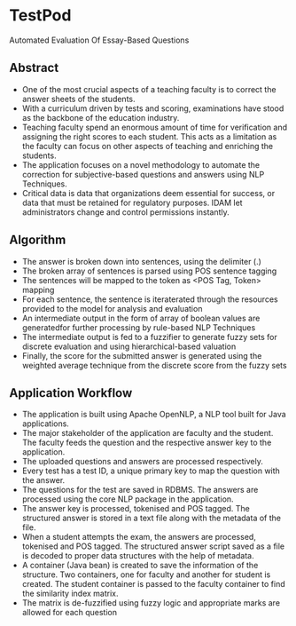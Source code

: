 # TestPod
Automated Evaluation Of Essay-Based Questions

## Abstract

- One of the most crucial aspects of a teaching faculty is to correct the answer sheets of the students. 
- With a curriculum driven by tests and scoring, examinations have stood as the backbone of the education industry.
- Teaching faculty spend an enormous amount of time for verification and assigning the right scores to each student. This acts as a limitation as the faculty can focus on other aspects of teaching and enriching the students.
- The application focuses on a novel methodology to automate the correction for  subjective-based questions and answers using NLP Techniques.
- Critical data is data that organizations deem essential for success, or data that must be retained for regulatory purposes. 
IDAM let administrators change and control permissions instantly. 

## Algorithm

- The answer is broken down into
sentences, using the delimiter (.)
- The broken array of sentences is
parsed using POS sentence tagging
- The sentences will be mapped to the
token as <POS Tag, Token> mapping
- For each sentence, the sentence is
iteraterated through the resources
provided to the model for analysis and
evaluation
- An intermediate output in the form
of array of boolean values are generatedfor further processing by rule-based NLP Techniques
- The intermediate output is fed to a fuzzifier to generate fuzzy sets for
discrete evaluation and using hierarchical-based valuation
- Finally, the score for the submitted answer is generated using the
weighted average technique from the discrete score from the fuzzy sets

## Application Workflow

- The application is built using Apache OpenNLP, a NLP tool built for Java
applications.
- The major stakeholder of the application are faculty and the
student. The faculty feeds the question and the respective answer key to
the application.
- The uploaded questions and answers are processed
respectively. 
- Every test has a test ID, a unique primary key to map the
question with the answer. 
- The questions for the test are saved in
RDBMS. The answers are processed using the core NLP package in the
application.
- The answer key is processed, tokenised and POS tagged. The
structured answer is stored in a text file along with the metadata of the
file.
- When a student attempts the exam, the answers are processed,
tokenised and POS tagged. The structured answer script saved as a file is
decoded to proper data structures with the help of metadata.
- A container (Java bean) is created to save the information of the structure. Two
containers, one for faculty and another for student is created. The student
container is passed to the faculty container to find the similarity index
matrix.
- The matrix is de-fuzzified using fuzzy logic and appropriate marks
are allowed for each question
